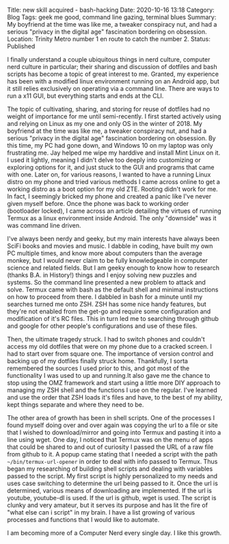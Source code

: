 Title: new skill acquired - bash-hacking
Date: 2020-10-16 13:18
Category: Blog
Tags: geek me good, command line gazing, terminal blues
Summary: My boyfriend at the time was like me, a tweaker conspiracy nut, and had a serious "privacy in the digital age" fascination bordering on obsession.
Location: Trinity Metro number 1 en route to catch the number 2.
Status: Published


I finally understand a couple ubiquitous things in nerd culture, computer nerd culture in particular; their sharing and discussion of dotfiles and bash scripts has become a topic of great interest to me. Granted, my experience has been with a modified linux environment running on an Android app, but it still relies exclusively on operating via a command line. There are ways to run a x11 GUI, but everything starts and ends at the CLI.

The topic of cultivating, sharing, and storing for reuse of dotfiles had no weight of importance for me until semi-recently. I first started actively using and relying on Linux as my one and only OS in the winter of 2018. My boyfriend at the time was like me, a tweaker conspiracy nut, and had a serious "privacy in the digital age" fascination bordering on obsession. By this time, my PC had gone down, and Windows 10 on my laptop was only frustrating me. Jay helped me wipe my harddive and install Mint Linux on it. I used it lightly, meaning I didn't delve too deeply into customizing or exploring options for it, and just stuck to the GUI and programs that came with one. Later on, for various reasons, I wanted to have a running Linux distro on my phone and tried various methods I came across online to get a working distro as a boot option for my old ZTE. Rooting didn't work for me. In fact, I seemingly bricked my phone and created a panic like I've never given myself before. Once the phone was back to working order (bootloader locked), I came across an article detailing the virtues of running Termux as a linux environment inside Android. The only "downside" was it was command line driven.

I've always been nerdy and geeky, but my main interests have always been SciFi books and movies and music. I dabble in coding, have built my own PC multiple times, and know more about computers than the average monkey, but I would never claim to be fully knowledgeable in computer science and related fields. But I am geeky enough to know how to research (thanks B.A. in History!) things and I enjoy solving new puzzles and systems. So the command line presented a new problem to attack and solve. Termux came with bash as the default shell and minimal instructions on how to proceed from there. I dabbled in bash for a minute until my searches turned me onto ZSH. ZSH has some nice handy features, but they're not enabled from the get-go and require some configuration and modification of it's RC files. This in turn led me to searching through github and google for other people's configurations and use of these files.

Then, the ultimate tragedy struck. I had to switch phones and couldn't access my old dotfiles that were on my phone due to a cracked screen. I had to start over from square one. The importance of version control and backing up of my dotfiles finally struck home. Thankfully, I sorta remembered the sources I used prior to this, and got most of the functionality I was used to up and running.It also gave me the chance to stop using the OMZ framework and start using a little more DIY approach to managing my ZSH shell and the functions I use on the regular. I've learned and use the order that ZSH loads it's files and have, to the best of my ability, kept things separate and where they need to be.

The other area of growth has been in shell scripts. One of the processes I found myself doing over and over again was copying the url to a file or site that I wished to download/mirror and going into Termux and pasting it into a line using wget. One day, I noticed that Termux was on the menu of apps that could be shared to and out of curiosity I passed the URL of a raw file from github to it. A popup came stating that I needed a script with the path `~/bin/termux-url-opener` in order to deal with info passed to Termux. Thus began my researching of building shell scripts and dealing with variables passed to the script. My first script is highly personalized to my needs and uses case switching to determine the url being passed to it. Once the url is determined, various means of downloading are implemented. If the url is youtube, youtube-dl is used. If the url is github, wget is used. The script is clunky and very amateur, but it serves its purpose and has lit the fire of "what else can i script" in my brain. I have a list growing of various processes and functions that I would like to automate.

I am becoming more of a Computer Nerd every single day. I like this growth.
